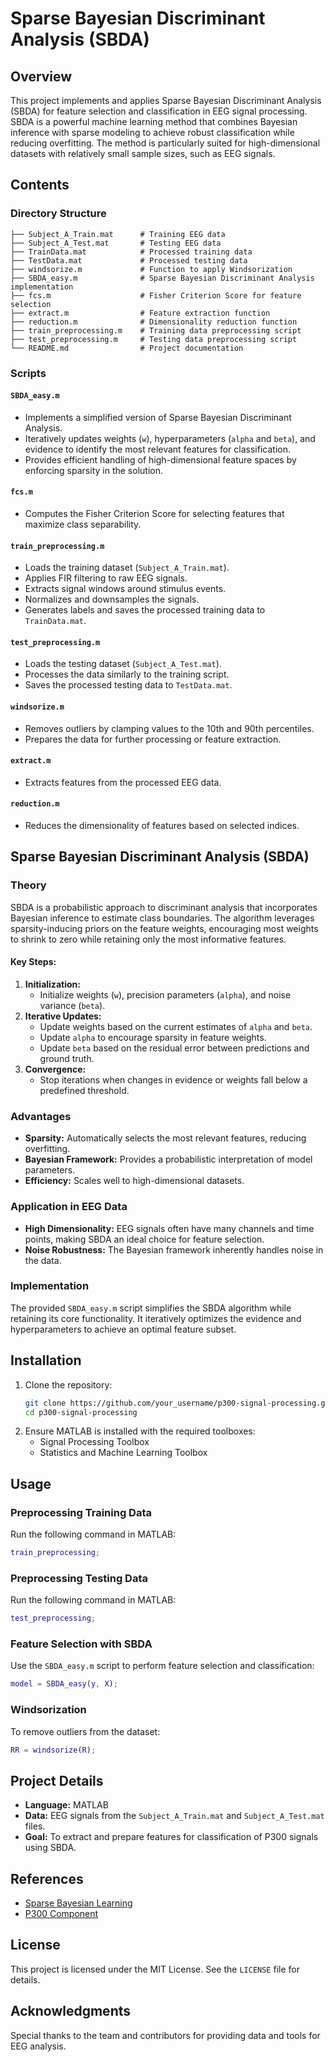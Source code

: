 # Sparse Bayesian Discriminant Analysis (SBDA)

## Overview
This project implements and applies Sparse Bayesian Discriminant Analysis (SBDA) for feature selection and classification in EEG signal processing. SBDA is a powerful machine learning method that combines Bayesian inference with sparse modeling to achieve robust classification while reducing overfitting. The method is particularly suited for high-dimensional datasets with relatively small sample sizes, such as EEG signals.

## Contents

### Directory Structure
```
├── Subject_A_Train.mat      # Training EEG data
├── Subject_A_Test.mat       # Testing EEG data
├── TrainData.mat            # Processed training data
├── TestData.mat             # Processed testing data
├── windsorize.m             # Function to apply Windsorization
├── SBDA_easy.m              # Sparse Bayesian Discriminant Analysis implementation
├── fcs.m                    # Fisher Criterion Score for feature selection
├── extract.m                # Feature extraction function
├── reduction.m              # Dimensionality reduction function
├── train_preprocessing.m    # Training data preprocessing script
├── test_preprocessing.m     # Testing data preprocessing script
└── README.md                # Project documentation
```

### Scripts

#### `SBDA_easy.m`
- Implements a simplified version of Sparse Bayesian Discriminant Analysis.
- Iteratively updates weights (`w`), hyperparameters (`alpha` and `beta`), and evidence to identify the most relevant features for classification.
- Provides efficient handling of high-dimensional feature spaces by enforcing sparsity in the solution.

#### `fcs.m`
- Computes the Fisher Criterion Score for selecting features that maximize class separability.

#### `train_preprocessing.m`
- Loads the training dataset (`Subject_A_Train.mat`).
- Applies FIR filtering to raw EEG signals.
- Extracts signal windows around stimulus events.
- Normalizes and downsamples the signals.
- Generates labels and saves the processed training data to `TrainData.mat`.

#### `test_preprocessing.m`
- Loads the testing dataset (`Subject_A_Test.mat`).
- Processes the data similarly to the training script.
- Saves the processed testing data to `TestData.mat`.

#### `windsorize.m`
- Removes outliers by clamping values to the 10th and 90th percentiles.
- Prepares the data for further processing or feature extraction.

#### `extract.m`
- Extracts features from the processed EEG data.

#### `reduction.m`
- Reduces the dimensionality of features based on selected indices.

## Sparse Bayesian Discriminant Analysis (SBDA)

### Theory
SBDA is a probabilistic approach to discriminant analysis that incorporates Bayesian inference to estimate class boundaries. The algorithm leverages sparsity-inducing priors on the feature weights, encouraging most weights to shrink to zero while retaining only the most informative features.

#### Key Steps:
1. **Initialization:**
   - Initialize weights (`w`), precision parameters (`alpha`), and noise variance (`beta`).
2. **Iterative Updates:**
   - Update weights based on the current estimates of `alpha` and `beta`.
   - Update `alpha` to encourage sparsity in feature weights.
   - Update `beta` based on the residual error between predictions and ground truth.
3. **Convergence:**
   - Stop iterations when changes in evidence or weights fall below a predefined threshold.

### Advantages
- **Sparsity:** Automatically selects the most relevant features, reducing overfitting.
- **Bayesian Framework:** Provides a probabilistic interpretation of model parameters.
- **Efficiency:** Scales well to high-dimensional datasets.

### Application in EEG Data
- **High Dimensionality:** EEG signals often have many channels and time points, making SBDA an ideal choice for feature selection.
- **Noise Robustness:** The Bayesian framework inherently handles noise in the data.

### Implementation
The provided `SBDA_easy.m` script simplifies the SBDA algorithm while retaining its core functionality. It iteratively optimizes the evidence and hyperparameters to achieve an optimal feature subset.

## Installation
1. Clone the repository:
   ```bash
   git clone https://github.com/your_username/p300-signal-processing.git
   cd p300-signal-processing
   ```
2. Ensure MATLAB is installed with the required toolboxes:
   - Signal Processing Toolbox
   - Statistics and Machine Learning Toolbox

## Usage

### Preprocessing Training Data
Run the following command in MATLAB:
```matlab
train_preprocessing;
```

### Preprocessing Testing Data
Run the following command in MATLAB:
```matlab
test_preprocessing;
```

### Feature Selection with SBDA
Use the `SBDA_easy.m` script to perform feature selection and classification:
```matlab
model = SBDA_easy(y, X);
```

### Windsorization
To remove outliers from the dataset:
```matlab
RR = windsorize(R);
```

## Project Details
- **Language:** MATLAB
- **Data:** EEG signals from the `Subject_A_Train.mat` and `Subject_A_Test.mat` files.
- **Goal:** To extract and prepare features for classification of P300 signals using SBDA.

## References
- [Sparse Bayesian Learning](https://en.wikipedia.org/wiki/Sparse_Bayesian_learning)
- [P300 Component](https://en.wikipedia.org/wiki/P300_(neuroscience))

## License
This project is licensed under the MIT License. See the `LICENSE` file for details.

## Acknowledgments
Special thanks to the team and contributors for providing data and tools for EEG analysis.
